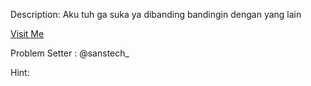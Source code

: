 Description:
Aku tuh ga suka ya dibanding bandingin dengan yang lain

<a href="http://31.220.52.164:8080/cmp/">Visit Me</a>

Problem Setter : @sanstech_

Hint:
